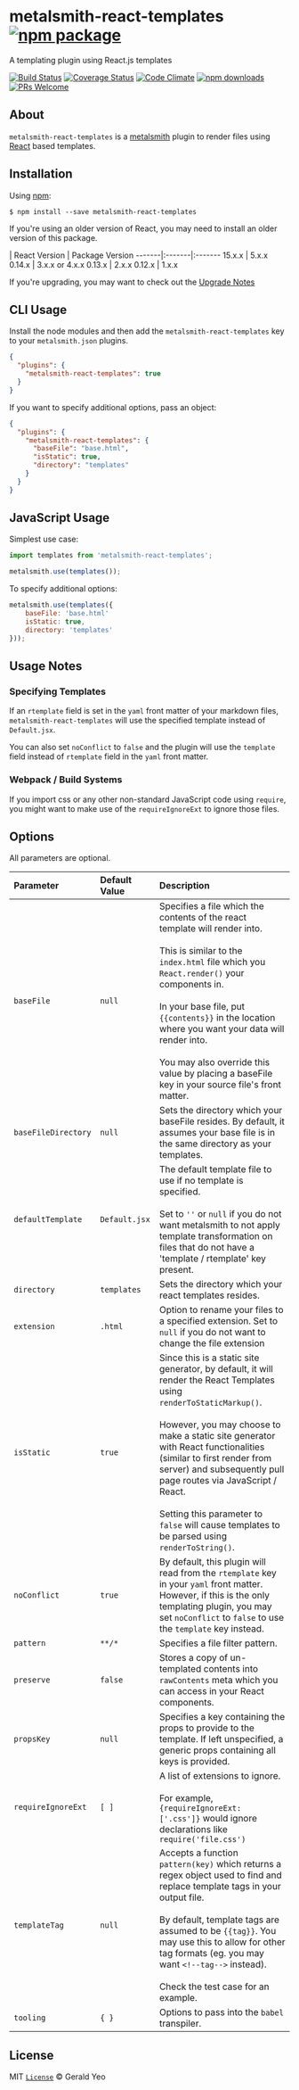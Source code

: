 # metalsmith-react-templates [![npm package][npm-badge]][npm-link]

A templating plugin using React.js templates

[![Build Status][build-badge]][build-link]
[![Coverage Status][coveralls-badge]][coveralls-link]
[![Code Climate][code-climate-badge]][code-climate-link]
[![npm downloads][npm-downloads-badge]][npm-downloads-link]
[![PRs Welcome][pr-welcome-badge]][pr-welcome-badge]

## About
`metalsmith-react-templates` is a [metalsmith](http://www.metalsmith.io/) plugin to render files using [React](https://facebook.github.io/react/) based templates.

## Installation

Using [npm](https://www.npmjs.com/):

    $ npm install --save metalsmith-react-templates

If you're using an older version of React, you may need to install an older version of this package.

| React Version | Package Version
-------|:-------|:-------
15.x.x | 5.x.x
0.14.x | 3.x.x or 4.x.x
0.13.x | 2.x.x
0.12.x | 1.x.x

If you're upgrading, you may want to check out the [Upgrade Notes](/docs/UPGRADE_NOTES.md)

## CLI Usage

Install the node modules and then add the `metalsmith-react-templates` key to your `metalsmith.json` plugins.

```json
{
  "plugins": {
    "metalsmith-react-templates": true
  }
}
```

If you want to specify additional options, pass an object:

```json
{
  "plugins": {
    "metalsmith-react-templates": {
      "baseFile": "base.html",
      "isStatic": true,
      "directory": "templates"
    }
  }
}
```

## JavaScript Usage

Simplest use case:

```js
import templates from 'metalsmith-react-templates';

metalsmith.use(templates());
```

To specify additional options:

```js
metalsmith.use(templates({
    baseFile: 'base.html'
    isStatic: true,
    directory: 'templates'
}));
```

## Usage Notes

### Specifying Templates

If an `rtemplate` field is set in the `yaml` front matter of your markdown files, `metalsmith-react-templates` will use the specified template instead of `Default.jsx`.

You can also set `noConflict` to `false` and the plugin will use the `template` field instead of `rtemplate` field in the `yaml` front matter.

### Webpack / Build Systems

If you import css or any other non-standard JavaScript code using `require`,
you might want to make use of the `requireIgnoreExt` to ignore those files.


## Options

All parameters are optional.

| Parameter | Default Value | Description
:-------------|:-------------|:-------------
| `baseFile` | `null` | Specifies a file which the contents of the react template will render into. <br /><br /> This is similar to the `index.html` file which you `React.render()` your components in. <br /><br /> In your base file, put `{{contents}}` in the location where you want your data will render into. <br /><br /> You may also override this value by placing a baseFile key in your source file's front matter.
| `baseFileDirectory` | `null` | Sets the directory which your baseFile resides. By default, it assumes your base file is in the same directory as your templates.
| `defaultTemplate` | `Default.jsx` | The default template file to use if no template is specified. <br /><br /> Set to `''` or `null` if you do not want metalsmith to not apply template transformation on files that do not have a 'template / rtemplate' key present.
| `directory` | `templates` | Sets the directory which your react templates resides.
| `extension` | `.html` | Option to rename your files to a specified extension. Set to `null` if you do not want to change the file extension
| `isStatic` | `true` | Since this is a static site generator, by default, it will render the React Templates using `renderToStaticMarkup()`. <br /><br /> However, you may choose to make a static site generator with React functionalities (similar to first render from server) and subsequently pull page routes via JavaScript / React.<br /><br /> Setting this parameter to `false` will cause templates to be parsed using `renderToString()`.
| `noConflict` | `true` | By default, this plugin will read from the `rtemplate` key in your `yaml` front matter. However, if this is the only templating plugin, you may set `noConflict` to `false` to use the `template` key instead.
| `pattern` | `**/*` | Specifies a file filter pattern.
| `preserve` | `false` | Stores a copy of un-templated contents into `rawContents` meta which you can access in your React components.
| `propsKey` | `null` | Specifies a key containing the props to provide to the template. If left unspecified, a generic props containing all keys is provided.
| `requireIgnoreExt` | `[ ]` | A list of extensions to ignore. <br /><br /> For example, `{requireIgnoreExt: ['.css']}` would ignore declarations like `require('file.css')`
| `templateTag` | `null` | Accepts a function `pattern(key)` which returns a regex object used to find and replace template tags in your output file. <br /><br /> By default, template tags are assumed to be `{{tag}}`. You may use this to allow for other tag formats (eg. you may want `<!--tag-->` instead). <br /> <br /> Check the test case for an example.
| `tooling` | `{ }` | Options to pass into the `babel` transpiler.

## License

MIT [`License`](/LICENSE) © Gerald Yeo

[npm-badge]: https://img.shields.io/npm/v/metalsmith-react-templates.svg?style=flat-square
[npm-link]: https://www.npmjs.com/package/metalsmith-react-templates

[build-badge]: https://img.shields.io/circleci/project/github/yeojz/metalsmith-react-templates.svg?style=flat-square
[build-link]: https://circleci.com/gh/yeojz/metalsmith-react-templates

[coveralls-badge]: https://img.shields.io/coveralls/yeojz/metalsmith-react-templates?style=flat-square
[coveralls-link]: https://coveralls.io/github/yeojz/metalsmith-react-templates

[code-climate-badge]: https://img.shields.io/codeclimate/github/yeojz/metalsmith-react-templates.svg?style=flat-square
[code-climate-link]: https://codeclimate.com/github/yeojz/metalsmith-react-templates

[npm-downloads-badge]: https://img.shields.io/npm/dt/metalsmith-react-templates.svg?style=flat-square
[npm-downloads-link]: https://www.npmjs.com/package/metalsmith-react-templates

[pr-welcome-badge]: https://img.shields.io/badge/PRs-Welcome-ff69b4.svg?style=flat-square
[pr-welcome-link]: https://github.com/yeojz/metalsmith-react-templates/blob/master/CONTRIBUTING.md
